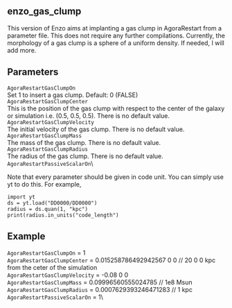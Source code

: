 ## enzo_gas_clump

This version of Enzo aims at implanting a gas clump in AgoraRestart from a parameter file. This does not require any further compilations.
Currently, the morphology of a gas clump is a sphere of a uniform density. If needed, I will add more.

## Parameters 
`AgoraRestartGasClumpOn`\
Set 1 to insert a gas clump. Default: 0 (FALSE)\
`AgoraRestartGasClumpCenter`\
This is the position of the gas clump with respect to the center of the galaxy or simulation i.e. (0.5, 0.5, 0.5). There is no default value.\
`AgoraRestartGasClumpVelocity`\
The initial velocity of the gas clump. There is no default value.\
`AgoraRestartGasClumpMass`\
The mass of the gas clump. There is no default value.\
`AgoraRestartGasClumpRadius`\
The radius of the gas clump. There is no default value.\
`AgoraRestartPassiveScalarOn`\

Note that every parameter should be given in code unit. You can simply use yt to do this. 
For example, 
```
import yt
ds = yt.load("DD0000/DD0000")
radius = ds.quan(1, "kpc")
print(radius.in_units("code_length")
```


## Example

`AgoraRestartGasClumpOn`                        = 1\
`AgoraRestartGasClumpCenter`                     = 0.015258786492942567 0 0   // 20 0 0 kpc from the ceter of the simulation\
`AgoraRestartGasClumpVelocity`                   = -0.08 0 0\
`AgoraRestartGasClumpMass`                       = 0.09996560555024785     // 1e8 Msun\
`AgoraRestartGasClumpRadius`                     = 0.0007629393246471283   // 1 kpc\
`AgoraRestartPassiveScalarOn`                    = 1\

